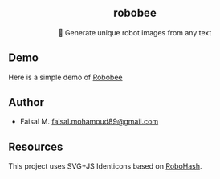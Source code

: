 <p align="center">
  <h2 align="center">robobee</h2>
  <p align="center">🤖 Generate unique robot images from any text</p>
</p>

## Demo

Here is a simple demo of [Robobee](https://robobee.netlify.com/)

## Author

- Faisal M. <faisal.mohamoud89@gmail.com>

## Resources

This project uses SVG+JS Identicons based on [RoboHash](https://robohash.org).
